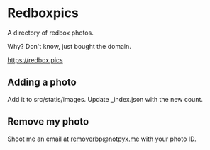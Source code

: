 # Redboxpics

A directory of redbox photos.

Why? Don't know, just bought the domain.

https://redbox.pics

## Adding a photo

Add it to src/statis/images. Update \_index.json with the new count.

## Remove my photo

Shoot me an email at removerbp@notpyx.me with your photo ID.